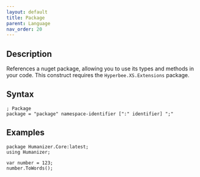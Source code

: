 ```yaml
---
layout: default
title: Package
parent: Language
nav_order: 20
---
```


## Description

References a nuget package, allowing you to use its types and methods in your code.  This construct requires the `Hyperbee.XS.Extensions` package.

## Syntax

```abnf
; Package
package = "package" namespace-identifier [":" identifier] ";"
```

## Examples

```xs
package Humanizer.Core:latest;
using Humanizer;
            
var number = 123;
number.ToWords();
```